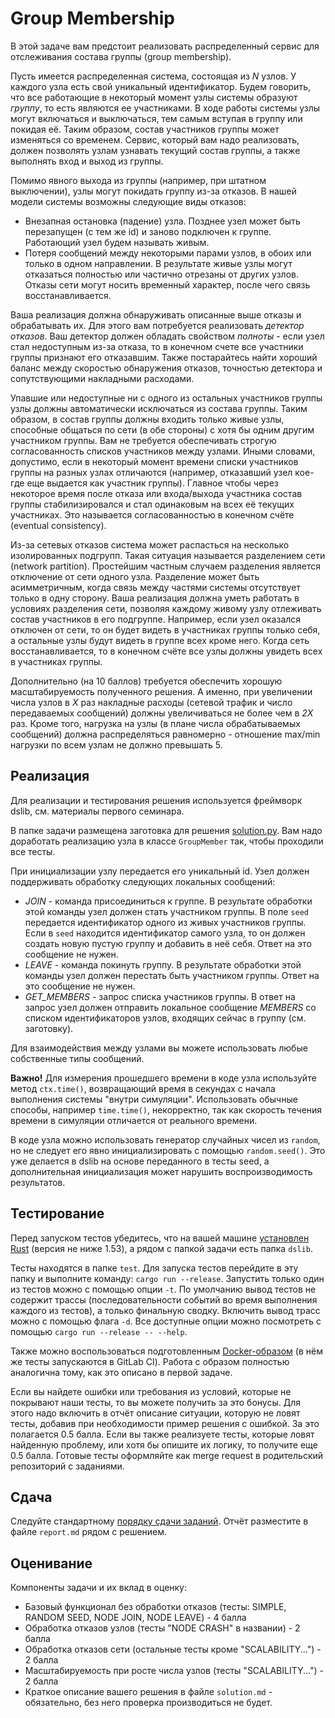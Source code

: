 # Group Membership

В этой задаче вам предстоит реализовать распределенный сервис для отслеживания состава группы (group membership).

Пусть имеется распределенная система, состоящая из _N_ узлов. У каждого узла есть свой уникальный идентификатор. Будем говорить, что все работающие в некоторый момент узлы системы образуют _группу_, то есть являются ее участниками. В ходе работы системы узлы могут включаться и выключаться, тем самым вступая в группу или покидая её. Таким образом, состав участников группы может изменяться со временем. Сервис, который вам надо реализовать, должен позволять узлам узнавать текущий состав группы, а также выполнять вход и выход из группы.

Помимо явного выхода из группы (например, при штатном выключении), узлы могут покидать группу из-за отказов. В нашей модели системы возможны следующие виды отказов:
- Внезапная остановка (падение) узла. Позднее узел может быть перезапущен (с тем же id) и заново подключен к группе. Работающий узел будем называть живым.
- Потеря сообщений между некоторыми парами узлов, в обоих или только в одном направлении. В результате живые узлы могут отказаться полностью или частично отрезаны от других узлов. Отказы сети могут носить временный характер, после чего связь восстанавливается.

Ваша реализация должна обнаруживать описанные выше отказы и обрабатывать их. Для этого вам потребуется реализовать _детектор отказов_. Ваш детектор должен обладать свойством _полноты_ - если узел стал недоступным из-за отказа, то в конечном счете все участники группы признают его отказавшим. Также постарайтесь найти хороший баланс между скоростью обнаружения отказов, точностью детектора и сопутствующими накладными расходами.

Упавшие или недоступные ни с одного из остальных участников группы узлы должны автоматически исключаться из состава группы. Таким образом, в состав группы должны входить только живые узлы, способные общаться по сети (в обе стороны) с хотя бы одним другим участником группы. Вам не требуется обеспечивать строгую согласованность списков участников между узлами. Иными словами, допустимо, если в некоторый момент времени списки участников группы на разных узлах отличаются (например, отказавший узел кое-где еще выдается как участник группы). Главное чтобы через некоторое время после отказа или входа/выхода участника состав группы стабилизировался и стал одинаковым на всех её текущих участниках. Это называется согласованностью в конечном счёте (eventual consistency).

Из-за сетевых отказов система может распасться на несколько изолированных подгрупп. Такая ситуация называется разделением сети (network partition). Простейшим частным случаем разделения является отключение от сети одного узла. Разделение может быть асимметричным, когда связь между частями системы отсутствует только в одну сторону. Ваша реализация должна уметь работать в условиях разделения сети, позволяя каждому живому узлу отлеживать состав участников в его подгруппе. Например, если узел оказался отключен от сети, то он будет видеть в участниках группы только себя, а остальные узлы будут видеть в группе всех кроме него. Когда сеть восстанавливается, то в конечном счёте все узлы должны увидеть всех в участниках группы.

Дополнительно (на 10 баллов) требуется обеспечить хорошую масштабируемость полученного решения. А именно, при увеличении числа узлов в _X_ раз накладные расходы (сетевой трафик и число передаваемых сообщений) должны увеличиваться не более чем в _2X_ раз. Кроме того, нагрузка на узлы (в плане числа обрабатываемых сообщений) должна распределяться равномерно - отношение max/min нагрузки по всем узлам не должно превышать 5.

## Реализация

Для реализации и тестирования решения используется фреймворк dslib, см. материалы первого семинара.

В папке задачи размещена заготовка для решения [solution.py](solution.py). Вам надо доработать реализацию узла в классе `GroupMember` так, чтобы проходили все тесты.

При инициализации узлу передается его уникальный id. Узел должен поддерживать обработку следующих локальных сообщений:
- _JOIN_ - команда присоединиться к группе. В результате обработки этой команды узел должен стать участником группы. В поле `seed` передается идентификатор одного из живых участников группы. Если в `seed` находится идентификатор самого узла, то он должен создать новую пустую группу и добавить в неё себя. Ответ на это сообщение не нужен.
- _LEAVE_ - команда покинуть группу. В результате обработки этой команды узел должен перестать быть участником группы. Ответ на это сообщение не нужен.
- _GET_MEMBERS_ - запрос списка участников группы. В ответ на запрос узел должен отправить локальное сообщение _MEMBERS_ со списком идентификаторов узлов, входящих сейчас в группу (см. заготовку).

Для взаимодействия между узлами вы можете использовать любые собственные типы сообщений.

**Важно!** Для измерения прошедшего времени в коде узла используйте метод `ctx.time()`, возвращающий время в секундах с начала выполнения системы "внутри симуляции". Использовать обычные способы, например `time.time()`, некорректно, так как скорость течения времени в симуляции отличается от реального времени.

В коде узла можно использовать генератор случайных чисел из `random`, но не следует его явно инициализировать с помощью `random.seed()`. Это уже делается в dslib на основе переданного в тесты seed, а дополнительная инициализация может нарушить воспроизводимость результатов.

## Тестирование

Перед запуском тестов убедитесь, что на вашей машине [установлен Rust](https://www.rust-lang.org/tools/install) (версия не ниже 1.53), а рядом с папкой задачи есть папка `dslib`.

Тесты находятся в папке `test`. Для запуска тестов перейдите в эту папку и выполните команду: `cargo run --release`. Запустить только один из тестов можно с помощью опции `-t`. По умолчанию вывод тестов не содержит трассы (последовательности событий во время выполнения каждого из тестов), а только финальную сводку. Включить вывод трасс можно с помощью флага `-d`. Все доступные опции можно посмотреть с помощью `cargo run --release -- --help`.

Также можно воспользоваться подготовленным [Docker-образом](Dockerfile) (в нём же тесты запускаются в GitLab CI). Работа с образом полностью аналогична тому, как это описано в первой задаче.

Если вы найдете ошибки или требования из условий, которые не покрывают наши тесты, то вы можете получить за это бонусы. Для этого надо включить в отчёт описание ситуации, которую не ловят тесты, добавив при необходимости пример решения с ошибкой. За это полагается 0.5 балла. Если вы также реализуете тесты, которые ловят найденную проблему, или хотя бы опишите их логику, то получите еще 0.5 балла. Готовые тесты оформляйте как merge request в родительский репозиторий с заданиями.

## Сдача

Следуйте стандартному [порядку сдачи заданий](../README.md). Отчёт разместите в файле `report.md` рядом с решением.

## Оценивание

Компоненты задачи и их вклад в оценку:
- Базовый функционал без обработки отказов (тесты: SIMPLE, RANDOM SEED, NODE JOIN, NODE LEAVE) - 4 балла
- Обработка отказов узлов (тесты "NODE CRASH" в названии) - 2 балла
- Обработка отказов сети (остальные тесты кроме "SCALABILITY...") - 2 балла
- Масштабируемость при росте числа узлов (тесты "SCALABILITY...") - 2 балла
- Краткое описание вашего решения в файле `solution.md` - обязательно, без него проверка производиться не будет.